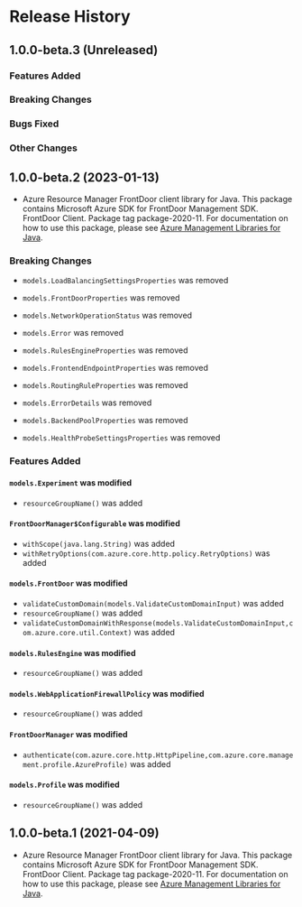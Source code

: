 # Release History

## 1.0.0-beta.3 (Unreleased)

### Features Added

### Breaking Changes

### Bugs Fixed

### Other Changes

## 1.0.0-beta.2 (2023-01-13)

- Azure Resource Manager FrontDoor client library for Java. This package contains Microsoft Azure SDK for FrontDoor Management SDK. FrontDoor Client. Package tag package-2020-11. For documentation on how to use this package, please see [Azure Management Libraries for Java](https://aka.ms/azsdk/java/mgmt).

### Breaking Changes

* `models.LoadBalancingSettingsProperties` was removed

* `models.FrontDoorProperties` was removed

* `models.NetworkOperationStatus` was removed

* `models.Error` was removed

* `models.RulesEngineProperties` was removed

* `models.FrontendEndpointProperties` was removed

* `models.RoutingRuleProperties` was removed

* `models.ErrorDetails` was removed

* `models.BackendPoolProperties` was removed

* `models.HealthProbeSettingsProperties` was removed

### Features Added

#### `models.Experiment` was modified

* `resourceGroupName()` was added

#### `FrontDoorManager$Configurable` was modified

* `withScope(java.lang.String)` was added
* `withRetryOptions(com.azure.core.http.policy.RetryOptions)` was added

#### `models.FrontDoor` was modified

* `validateCustomDomain(models.ValidateCustomDomainInput)` was added
* `resourceGroupName()` was added
* `validateCustomDomainWithResponse(models.ValidateCustomDomainInput,com.azure.core.util.Context)` was added

#### `models.RulesEngine` was modified

* `resourceGroupName()` was added

#### `models.WebApplicationFirewallPolicy` was modified

* `resourceGroupName()` was added

#### `FrontDoorManager` was modified

* `authenticate(com.azure.core.http.HttpPipeline,com.azure.core.management.profile.AzureProfile)` was added

#### `models.Profile` was modified

* `resourceGroupName()` was added

## 1.0.0-beta.1 (2021-04-09)

- Azure Resource Manager FrontDoor client library for Java. This package contains Microsoft Azure SDK for FrontDoor Management SDK. FrontDoor Client. Package tag package-2020-11. For documentation on how to use this package, please see [Azure Management Libraries for Java](https://aka.ms/azsdk/java/mgmt).
